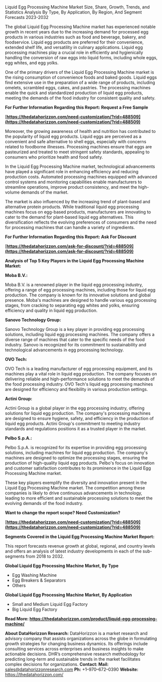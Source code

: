 ﻿Liquid Egg Processing Machine Market Size, Share, Growth, Trends, and Statistics Analysis By Type, By Application, By Region, And Segment Forecasts 2023-2032

The global Liquid Egg Processing Machine market has experienced notable growth in recent years due to the increasing demand for processed egg products in various industries such as food and beverage, bakery, and foodservice. Liquid egg products are preferred for their convenience, extended shelf life, and versatility in culinary applications. Liquid egg processing machines play a crucial role in efficiently and hygienically handling the conversion of raw eggs into liquid forms, including whole eggs, egg whites, and egg yolks.

One of the primary drivers of the Liquid Egg Processing Machine market is the rising consumption of convenience foods and baked goods. Liquid eggs find extensive use in the preparation of a wide range of products, including omelets, scrambled eggs, cakes, and pastries. The processing machines enable the quick and standardized production of liquid egg products, meeting the demands of the food industry for consistent quality and safety.

**For Further Information Regarding this Report: Request a Free Sample**

[**https://thedatahorizzon.com/need-customization/?rid=488509](https://thedatahorizzon.com/need-customization/?rid=488509)** 

Moreover, the growing awareness of health and nutrition has contributed to the popularity of liquid egg products. Liquid eggs are perceived as a convenient and safe alternative to shell eggs, especially with concerns related to foodborne illnesses. Processing machines ensure that eggs are pasteurized and treated to meet stringent safety standards, appealing to consumers who prioritize health and food safety.

In the Liquid Egg Processing Machine market, technological advancements have played a significant role in enhancing efficiency and reducing production costs. Automated processing machines equipped with advanced control systems and monitoring capabilities enable manufacturers to streamline operations, improve product consistency, and meet the high-volume demands of the market.

The market is also influenced by the increasing trend of plant-based and alternative protein products. While traditional liquid egg processing machines focus on egg-based products, manufacturers are innovating to cater to the demand for plant-based liquid egg alternatives. This diversification reflects the evolving preferences of consumers and the need for processing machines that can handle a variety of ingredients.

**For Further Information Regarding this Report: Ask For Discount**

[**https://thedatahorizzon.com/ask-for-discount/?rid=488509](https://thedatahorizzon.com/ask-for-discount/?rid=488509)** 

**Analysis of Top 5 Key Players in the Liquid Egg Processing Machine Market:**

**Moba B.V.:**

Moba B.V. is a renowned player in the liquid egg processing industry, offering a range of egg processing machines, including those for liquid egg production. The company is known for its innovative solutions and global presence. Moba's machines are designed to handle various egg processing stages, from cracking to separating egg whites and yolks, ensuring efficiency and quality in liquid egg production.

**Sanovo Technology Group:**

Sanovo Technology Group is a key player in providing egg processing solutions, including liquid egg processing machines. The company offers a diverse range of machines that cater to the specific needs of the food industry. Sanovo is recognized for its commitment to sustainability and technological advancements in egg processing technology.

**OVO Tech:**

OVO Tech is a leading manufacturer of egg processing equipment, and its machines play a vital role in liquid egg production. The company focuses on delivering reliable and high-performance solutions to meet the demands of the food processing industry. OVO Tech's liquid egg processing machines are designed for efficiency and flexibility in various production settings.

**Actini Group:**

Actini Group is a global player in the egg processing industry, offering solutions for liquid egg production. The company's processing machines are designed to ensure hygiene, safety, and efficiency in the production of liquid egg products. Actini Group's commitment to meeting industry standards and regulations positions it as a trusted player in the market.

**Pelbo S.p.A.:**

Pelbo S.p.A. is recognized for its expertise in providing egg processing solutions, including machines for liquid egg production. The company's machines are designed to optimize the processing stages, ensuring the production of high-quality liquid egg products. Pelbo's focus on innovation and customer satisfaction contributes to its prominence in the Liquid Egg Processing Machine market.

These key players exemplify the diversity and innovation present in the Liquid Egg Processing Machine market. The competition among these companies is likely to drive continuous advancements in technology, leading to more efficient and sustainable processing solutions to meet the evolving demands of the food industry.

**Want to change the report scope? Need Customization?**

[**https://thedatahorizzon.com/need-customization/?rid=488509](https://thedatahorizzon.com/need-customization/?rid=488509)** 

**Segments Covered in the Liquid Egg Processing Machine Market Report:**

This report forecasts revenue growth at global, regional, and country levels and offers an analysis of latest industry developments in each of the sub-segments from 2018 to 2032.

**Global Liquid Egg Processing Machine Market, By Type**

- Egg Washing Machine
- Egg Breakers & Separators
- Others

**Global Liquid Egg Processing Machine Market, By Application**

- Small and Medium Liquid Egg Factory
- Big Liquid Egg Factory

**Read More: <https://thedatahorizzon.com/product/liquid-egg-processing-machine/>** 

**About DataHorizzon Research:**DataHorizzon is a market research and advisory company that assists organizations across the globe in formulating growth strategies for changing business dynamics. Its offerings include consulting services across enterprises and business insights to make actionable decisions. DHR’s comprehensive research methodology for predicting long-term and sustainable trends in the market facilitates complex decisions for organizations.**Contact:Mail:** sales@datahorizzonresearch.com**Ph:** +1–970–672–0390**Website:** https://thedatahorizzon.com/

